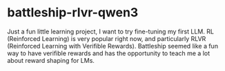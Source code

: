 # battleship-rlvr-qwen3

Just a fun little learning project, I want to try fine-tuning my first LLM. RL (Reinforced Learning) is very popular right now, and particularly RLVR (Reinforced Learning with Verifible Rewards). Battleship seemed like a fun way to have verifible rewards and has the opportunity to teach me a lot about reward shaping for LMs.
